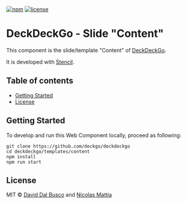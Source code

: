 [![npm][npm-badge]][npm-badge-url]
[![license][npm-license]][npm-license-url]

[npm-badge]: https://img.shields.io/npm/v/@deckdeckgo/slide-content
[npm-badge-url]: https://www.npmjs.com/package/@deckdeckgo/slide-content
[npm-license]: https://img.shields.io/npm/l/@deckdeckgo/slide-content
[npm-license-url]: https://github.com/deckgo/deckdeckgo/blob/master/templates/content/LICENSE

# DeckDeckGo - Slide "Content"

This component is the slide/template "Content" of [DeckDeckGo].

It is developed with [Stencil](https://stenciljs.com).

## Table of contents

- [Getting Started](#getting-started)
- [License](#license)

## Getting Started

To develop and run this Web Component locally, proceed as following:

```
git clone https://github.com/deckgo/deckdeckgo
cd deckdeckgo/templates/content
npm install
npm run start
```

## License

MIT © [David Dal Busco](mailto:david.dalbusco@outlook.com) and [Nicolas Mattia](mailto:nicolas@nmattia.com)

[deckdeckgo]: https://deckdeckgo.com

